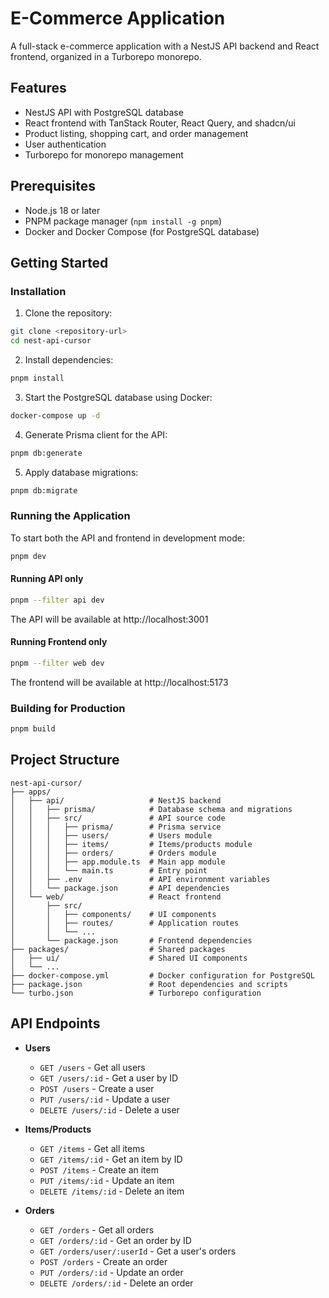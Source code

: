 # E-Commerce Application

A full-stack e-commerce application with a NestJS API backend and React frontend, organized in a Turborepo monorepo.

## Features

- NestJS API with PostgreSQL database
- React frontend with TanStack Router, React Query, and shadcn/ui
- Product listing, shopping cart, and order management
- User authentication
- Turborepo for monorepo management

## Prerequisites

- Node.js 18 or later
- PNPM package manager (`npm install -g pnpm`)
- Docker and Docker Compose (for PostgreSQL database)

## Getting Started

### Installation

1. Clone the repository:

```bash
git clone <repository-url>
cd nest-api-cursor
```

2. Install dependencies:

```bash
pnpm install
```

3. Start the PostgreSQL database using Docker:

```bash
docker-compose up -d
```

4. Generate Prisma client for the API:

```bash
pnpm db:generate
```

5. Apply database migrations:

```bash
pnpm db:migrate
```

### Running the Application

To start both the API and frontend in development mode:

```bash
pnpm dev
```

#### Running API only

```bash
pnpm --filter api dev
```

The API will be available at http://localhost:3001

#### Running Frontend only

```bash
pnpm --filter web dev
```

The frontend will be available at http://localhost:5173

### Building for Production

```bash
pnpm build
```

## Project Structure

```
nest-api-cursor/
├── apps/
│   ├── api/                   # NestJS backend
│   │   ├── prisma/            # Database schema and migrations
│   │   ├── src/               # API source code
│   │   │   ├── prisma/        # Prisma service
│   │   │   ├── users/         # Users module
│   │   │   ├── items/         # Items/products module
│   │   │   ├── orders/        # Orders module
│   │   │   ├── app.module.ts  # Main app module
│   │   │   └── main.ts        # Entry point
│   │   ├── .env               # API environment variables
│   │   └── package.json       # API dependencies
│   └── web/                   # React frontend
│       ├── src/
│       │   ├── components/    # UI components
│       │   ├── routes/        # Application routes
│       │   └── ...
│       └── package.json       # Frontend dependencies
├── packages/                  # Shared packages
│   ├── ui/                    # Shared UI components
│   └── ...
├── docker-compose.yml         # Docker configuration for PostgreSQL
├── package.json               # Root dependencies and scripts
└── turbo.json                 # Turborepo configuration
```

## API Endpoints

- **Users**
  - `GET /users` - Get all users
  - `GET /users/:id` - Get a user by ID
  - `POST /users` - Create a user
  - `PUT /users/:id` - Update a user
  - `DELETE /users/:id` - Delete a user

- **Items/Products**
  - `GET /items` - Get all items
  - `GET /items/:id` - Get an item by ID
  - `POST /items` - Create an item
  - `PUT /items/:id` - Update an item
  - `DELETE /items/:id` - Delete an item

- **Orders**
  - `GET /orders` - Get all orders
  - `GET /orders/:id` - Get an order by ID
  - `GET /orders/user/:userId` - Get a user's orders
  - `POST /orders` - Create an order
  - `PUT /orders/:id` - Update an order
  - `DELETE /orders/:id` - Delete an order
